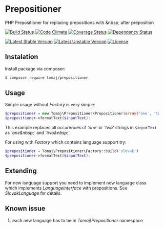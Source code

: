 Prepositioner
=============

PHP Prepositioner for replacing prepositions with &amp;nbsp; after preposition

[![Build Status](https://secure.travis-ci.org/tomaj/prepositioner.png)](http://travis-ci.org/tomaj/prepositioner)
[![Code Climate](https://codeclimate.com/github/tomaj/prepositioner/badges/gpa.svg)](https://codeclimate.com/github/tomaj/prepositioner)
[![Coverage Status](https://coveralls.io/repos/tomaj/prepositioner/badge.png?branch=master)](https://coveralls.io/r/tomaj/prepositioner?branch=master)
[![Dependency Status](https://www.versioneye.com/user/projects/53aa865ed043f9a33a00000b/badge.svg?style=flat)](https://www.versioneye.com/user/projects/53aa865ed043f9a33a00000b)

[![Latest Stable Version](https://poser.pugx.org/tomaj/prepositioner/v/stable.svg)](https://packagist.org/packages/tomaj/prepositioner)
[![Latest Unstable Version](https://poser.pugx.org/tomaj/prepositioner/v/unstable.svg)](https://packagist.org/packages/tomaj/prepositioner)
[![License](https://poser.pugx.org/tomaj/prepositioner/license.svg)](https://packagist.org/packages/tomaj/prepositioner)


Instalation
-----------

Install package via composer:

``` bash
$ composer require tomaj/prepositioner
```

Usage
-----

Simple usage without *Factory* is very simple:

``` php
$prepositioner = new Tomaj\Prepositioner\Prepositioner(array('one', 'two'));
$prepositioner->formatText($inputText);
```

This example replaces all occurences of *'one'* or *'two'* strings in ```$inputText``` as *'one&amp;nbsp;'* and *'two&amp;nbsp;'*.

For using with *Factory* which contains language support try:

``` php
$prepositioner = Tomaj\Prepositioner\Factory::build('slovak')
$prepositioner->formatText($inputText);
```

Extending
---------

For new language support you need to implement new language class which implements *LanguageInterface* with prepositions. See *SlovakLanguage* for details.


Known issue
-----------

1. each new language has to be in *Tomaj\Prepositioner* namespace
